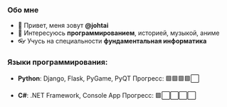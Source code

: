 ### Обо мне

- 👋 Привет, меня зовут **@johtai** 
- 👀 Интересуюсь **программированием**, историей, музыкой, аниме
- 👓 Учусь на специальности **фундаментальная информатика**

### Языки программирования:
- **Python**: Django, Flask, PyGame, PyQT
Прогресс: 🟩🟩🟩🟩⬜

- **C#**: .NET Framework, Console App
Прогресс: 🟩⬜⬜⬜⬜